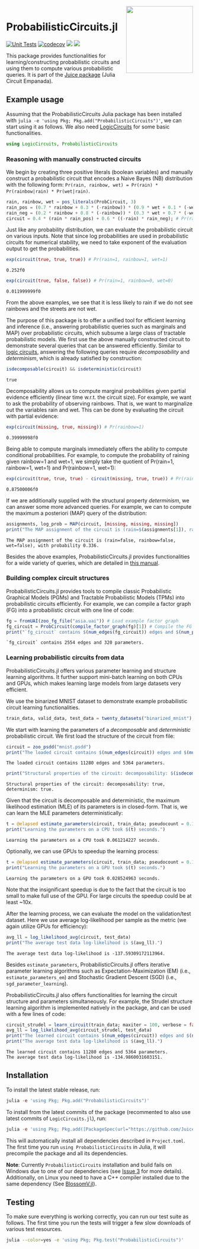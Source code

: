 <img align="right" width="180px" src="https://avatars.githubusercontent.com/u/58918144?s=200&v=4">

<!-- DO NOT EDIT README.md directly, instead edit docs/README.jl and generate the markdown-->

# Probabilistic<wbr>Circuits<wbr>.jl

[![Unit Tests](https://github.com/Juice-jl/ProbabilisticCircuits.jl/workflows/Unit%20Tests/badge.svg)](https://github.com/Juice-jl/ProbabilisticCircuits.jl/actions?query=workflow%3A%22Unit+Tests%22+branch%3Amaster)  [![codecov](https://codecov.io/gh/Juice-jl/ProbabilisticCircuits.jl/branch/master/graph/badge.svg)](https://codecov.io/gh/Juice-jl/ProbabilisticCircuits.jl) [![](https://img.shields.io/badge/docs-stable-green.svg)](https://juice-jl.github.io/ProbabilisticCircuits.jl/stable) [![](https://img.shields.io/badge/docs-dev-blue.svg)](https://juice-jl.github.io/ProbabilisticCircuits.jl/dev)

This package provides functionalities for learning/constructing probabilistic circuits and using them to compute various probabilistic queries. It is part of the [Juice package](https://github.com/Juice-jl) (Julia Circuit Empanada).

## Example usage


Assuming that the ProbabilisticCircuits Julia package has been installed with `julia -e 'using Pkg; Pkg.add("ProbabilisticCircuits")'`, we can start using it as follows. We also need [LogicCircuits](https://github.com/Juice-jl/LogicCircuits.jl) for some basic functionalities.

```julia
using LogicCircuits, ProbabilisticCircuits
```

### Reasoning with manually constructed circuits

We begin by creating three positive literals (boolean variables) and manually construct a probabilistic circuit that encodes a Naive Bayes (NB) distribution with the following form: `Pr(rain, rainbow, wet) = Pr(rain) * Pr(rainbow|rain) * Pr(wet|rain)`.

```julia
rain, rainbow, wet = pos_literals(ProbCircuit, 3)
rain_pos = (0.7 * rainbow + 0.3 * (-rainbow)) * (0.9 * wet + 0.1 * (-wet)) # Pr(rainbow|rain=1) * Pr(wet|rain=1)
rain_neg = (0.2 * rainbow + 0.8 * (-rainbow)) * (0.3 * wet + 0.7 * (-wet)) # Pr(rainbow|rain=0) * Pr(wet|rain=0)
circuit = 0.4 * (rain * rain_pos) + 0.6 * ((-rain) * rain_neg); # Pr(rain, rainbow, wet)
```

Just like any probability distribution, we can evaluate the probabilistic circuit on various inputs. Note that since log probabilities are used in probabilistic circuits for numerical stability, we need to take exponent of the evaluation output to get the probabilities.

```julia
exp(circuit(true, true, true)) # Pr(rain=1, rainbow=1, wet=1)
```

```
0.252f0
```

```julia
exp(circuit(true, false, false)) # Pr(rain=1, rainbow=0, wet=0)
```

```
0.011999999f0
```

From the above examples, we see that it is less likely to rain if we do not see rainbows and the streets are not wet.

The purpose of this package is to offer a unified tool for efficient learning and inference (i.e., answering probabilistic queries such as marginals and MAP) over probabilistic circuits, which subsume a large class of tractable probabilistic models. We first use the above manually constructed circuit to demonstrate several queries that can be answered efficiently. Similar to [logic circuits](https://github.com/Juice-jl/LogicCircuits.jl), answering the following queries require *decomposability* and *determinism*, which is already satisfied by construction:

```julia
isdecomposable(circuit) && isdeterministic(circuit)
```

```
true
```

Decomposability allows us to compute marginal probabilities given partial evidence efficiently (linear time w.r.t. the circuit size). For example, we want to ask the probability of observing rainbows. That is, we want to marginalize out the variables rain and wet. This can be done by evaluating the circuit with partial evidence:

```julia
exp(circuit(missing, true, missing)) # Pr(rainbow=1)
```

```
0.39999998f0
```

Being able to compute marginals immediately offers the ability to compute conditional probabilities. For example, to compute the probability of raining given rainbow=1 and wet=1, we simply take the quotient of Pr(rain=1, rainbow=1, wet=1) and Pr(rainbow=1, wet=1):

```julia
exp(circuit(true, true, true) - circuit(missing, true, true)) # Pr(rain=1|rainbow=1, wet=1)
```

```
0.87500006f0
```

If we are additionally supplied with the structural property *determinism*, we can answer some more advanced queries. For example, we can to compute the maximum a posteriori (MAP) query of the distribution:

```julia
assignments, log_prob = MAP(circuit, [missing, missing, missing])
print("The MAP assignment of the circuit is (rain=$(assignments[1]), rainbow=$(assignments[2]), wet=$(assignments[3])), with probability $(exp(log_prob)).")
```

```
The MAP assignment of the circuit is (rain=false, rainbow=false, wet=false), with probability 0.336.
```

Besides the above examples, ProbabilisticCircuits.jl provides functionalities for a wide variety of queries, which are detailed in [this manual](https://juice-jl.github.io/ProbabilisticCircuits.jl/stable/manual/queries/).

### Building complex circuit structures

ProbabilisticCircuits.jl provides tools to compile classic Probabilistic Graphical Models (PGMs) and Tractable Probabilistic Models (TPMs) into probabilistic circuits efficiently. For example, we can compile a factor graph (FG) into a probabilistic circuit with one line of code:

```julia
fg = fromUAI(zoo_fg_file("asia.uai")) # Load example factor graph
fg_circuit = ProbCircuit(compile_factor_graph(fg)[1]) # Compile the FG to a PC
print("`fg_circuit` contains $(num_edges(fg_circuit)) edges and $(num_parameters(fg_circuit)) parameters.")
```

```
`fg_circuit` contains 2554 edges and 320 parameters.
```

### Learning probabilistic circuits from data

ProbabilisticCircuits.jl offers various parameter learning and structure learning algorithms. It further support mini-batch learning on both CPUs and GPUs, which makes learning large models from large datasets very efficient.

We use the binarized MNIST dataset to demonstrate example probabilistic circuit learning functionalities.

```julia
train_data, valid_data, test_data = twenty_datasets("binarized_mnist");
```

We start with learning the parameters of a *decomposable* and *deterministic* probabilistic circuit. We first load the structure of the circuit from file:

```julia
circuit = zoo_psdd("mnist.psdd")
print("The loaded circuit contains $(num_edges(circuit)) edges and $(num_parameters(circuit)) parameters.")
```

```
The loaded circuit contains 11280 edges and 5364 parameters.
```

```julia
print("Structural properties of the circuit: decomposability: $(isdecomposable(circuit)), determinism: $(isdeterministic(circuit)).")
```

```
Structural properties of the circuit: decomposability: true, determinism: true.
```

Given that the circuit is decomposable and deterministic, the maximum likelihood estimation (MLE) of its parameters is in closed-form. That is, we can learn the MLE parameters deterministically:

```julia
t = @elapsed estimate_parameters(circuit, train_data; pseudocount = 0.1)
print("Learning the parameters on a CPU took $(t) seconds.")
```

```
Learning the parameters on a CPU took 0.061214227 seconds.
```

Optionally, we can use GPUs to speedup the learning process:

```julia
t = @elapsed estimate_parameters(circuit, train_data; pseudocount = 0.1, use_gpu = true)
print("Learning the parameters on a GPU took $(t) seconds.")
```

```
Learning the parameters on a GPU took 0.028524963 seconds.
```

Note that the insignificant speedup is due to the fact that the circuit is too small to make full use of the GPU. For large circuits the speedup could be at least ~10x.

After the learning process, we can evaluate the model on the validation/test dataset. Here we use average log-likelihood per sample as the metric (we again utilize GPUs for efficiency):

```julia
avg_ll = log_likelihood_avg(circuit, test_data)
print("The average test data log-likelihood is $(avg_ll).")
```

```
The average test data log-likelihood is -137.59309172113964.
```

Besides `estimate_parameters`, ProbabilisticCircuits.jl offers iterative parameter learning algorithms such as Expectation-Maximization (EM) (i.e., `estimate_parameters_em`) and Stochastic Gradient Descent (SGD) (i.e., `sgd_parameter_learning`).

ProbabilisticCircuits.jl also offers functionalities for learning the circuit structure and parameters simultaneously. For example, the Strudel structure learning algorithm is implemented natively in the package, and can be used with a few lines of code:

```julia
circuit_strudel = learn_circuit(train_data; maxiter = 100, verbose = false)
avg_ll = log_likelihood_avg(circuit_strudel, test_data)
print("The learned circuit contains $(num_edges(circuit)) edges and $(num_parameters(circuit)) parameters.\n")
print("The average test data log-likelihood is $(avg_ll).")
```

```
The learned circuit contains 11280 edges and 5364 parameters.
The average test data log-likelihood is -134.9860031603151.
```

## Installation

To install the latest stable release, run:

```julia
julia -e 'using Pkg; Pkg.add("ProbabilisticCircuits")'
```

To install from the latest commits of the package (recommented to also use latest commits of `LogicCircuits.jl`), run:

```julia
julia -e 'using Pkg; Pkg.add([PackageSpec(url="https://github.com/Juice-jl/LogicCircuits.jl.git"),PackageSpec(url="https://github.com/Juice-jl/ProbabilisticCircuits.jl.git")])'
```

This will automatically install all dependencies described in `Project.toml`.
The first time you run `using ProbabilisticCircuits` in Julia, it will precompile the package and all its dependencies.

**Note**: Currently `ProbabilisticCircuits` installation and build fails on Windows due to one of our dependencies (see [Issue 3](https://github.com/Juice-jl/ProbabilisticCircuits.jl/issues/3) for more details). Additionally, on Linux you need to have a C++ compiler installed due to the same dependency (See [BlossomV.jl](https://github.com/mlewe/BlossomV.jl)).

## Testing

To make sure everything is working correctly, you can run our test suite as follows. The first time you run the tests will trigger a few slow downloads of various test resources.

```bash
julia --color=yes -e 'using Pkg; Pkg.test("ProbabilisticCircuits")'
```

